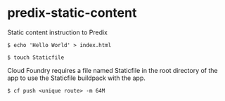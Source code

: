 # predix-static-content
Static content instruction to Predix

`$ echo 'Hello World' > index.html`

`$ touch Staticfile`

Cloud Foundry requires a file named Staticfile in the root directory of the app to use the Staticfile buildpack with the app.

`$ cf push <unique route> -m 64M`